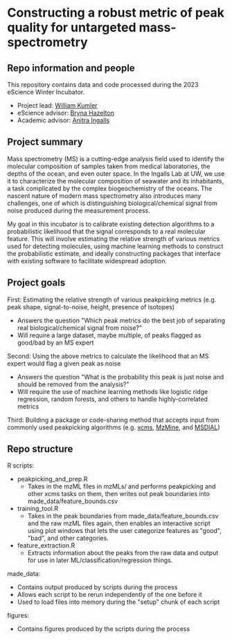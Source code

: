 # Constructing a robust metric of peak quality for untargeted mass-spectrometry
## Repo information and people
This repository contains data and code processed during the 2023 eScience Winter Incubator. 
  - Project lead: [William Kumler](https://github.com/wkumler)
  - eScience advisor: [Bryna Hazelton](https://github.com/bhazelton)
  - Academic advisor: [Anitra Ingalls](https://sites.google.com/view/anitra-ingalls/home?authuser=0)

## Project summary

Mass spectrometry (MS) is a cutting-edge analysis field used to identify the molecular composition of samples taken from medical laboratories, the depths of the ocean, and even outer space. In the Ingalls Lab at UW, we use it to characterize the molecular composition of seawater and its inhabitants, a task complicated by the complex biogeochemistry of the oceans. The nascent nature of modern mass spectrometry also introduces many challenges, one of which is distinguishing biological/chemical signal from noise produced during the measurement process.

My goal in this incubator is to calibrate existing detection algorithms to a probabilistic likelihood that the signal corresponds to a real molecular feature. This will involve estimating the relative strength of various metrics used for detecting molecules, using machine learning methods to construct the probabilistic estimate, and ideally constructing packages that interface with existing software to facilitate widespread adoption.

## Project goals

First: Estimating the relative strength of various peakpicking metrics (e.g. peak shape, signal-to-noise, height, presence of isotopes)
  - Answers the question "Which peak metrics do the best job of separating real biological/chemical signal from noise?"
  - Will require a large dataset, maybe multiple, of peaks flagged as good/bad by an MS expert
  
Second: Using the above metrics to calculate the likelihood that an MS expert would flag a given peak as noise
  - Answers the question "What is the probability this peak is just noise and should be removed from the analysis?"
  - Will require the use of machine learning methods like logistic ridge regression, random forests, and others to handle highly-correlated metrics
  
Third: Building a package or code-sharing method that accepts input from commonly used peakpicking algorithms (e.g. [xcms](https://github.com/sneumann/xcms), [MzMine](http://mzmine.github.io/), and [MSDIAL](http://prime.psc.riken.jp/compms/msdial/main.html))

## Repo structure

R scripts:

  - peakpicking_and_prep.R
    - Takes in the mzML files in mzMLs/ and performs peakpicking and other xcms tasks on them, then writes out peak boundaries into made_data/feature_bounds.csv
  - training_tool.R
    - Takes in the peak boundaries from made_data/feature_bounds.csv and the raw mzML files again, then enables an interactive script using plot windows that lets the user categorize features as "good", "bad", and other categories.
  - feature_extraction.R
    - Extracts information about the peaks from the raw data and output for use in later ML/classification/regression things.

made_data:

  - Contains output produced by scripts during the process
  - Allows each script to be rerun independently of the one before it
  - Used to load files into memory during the "setup" chunk of each script

figures:

  - Contains figures produced by the scripts during the process
